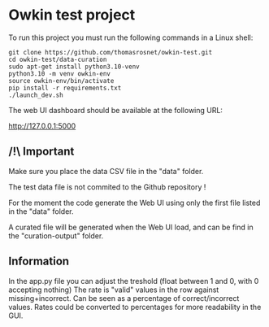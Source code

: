 # Owkin test project

To run this project you must run the following commands in a Linux shell:

```
git clone https://github.com/thomasrosnet/owkin-test.git
cd owkin-test/data-curation
sudo apt-get install python3.10-venv
python3.10 -m venv owkin-env
source owkin-env/bin/activate
pip install -r requirements.txt
./launch_dev.sh
```

The web UI dashboard should be available at the following URL:

http://127.0.0.1:5000

## /!\ Important

Make sure you place the data CSV file in the "data" folder.

The test data file is not commited to the Github repository !

For the moment the code generate the Web UI using only the first file listed in the "data" folder.

A curated file will be generated when the Web UI load, and can be find in the "curation-output" folder.

## Information

In the app.py file you can adjust the treshold (float between 1 and 0, with 0 accepting nothing)
The rate is "valid" values in the row against missing+incorrect.
Can be seen as a percentage of correct/incorrect values.
Rates could be converted to percentages for more readability in the GUI.
